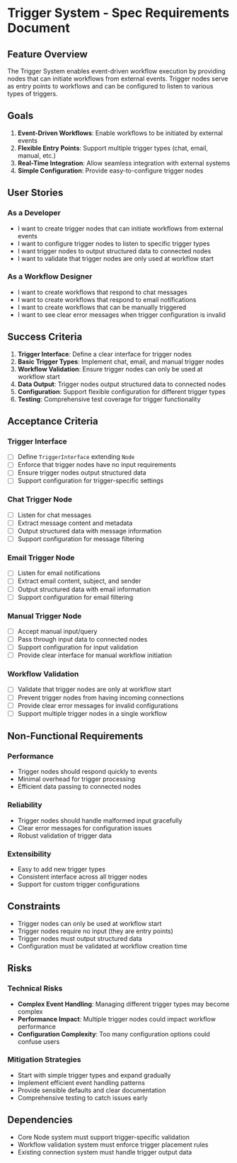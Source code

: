 # Trigger System - Spec Requirements Document

## Feature Overview

The Trigger System enables event-driven workflow execution by providing nodes that can initiate workflows from external events. Trigger nodes serve as entry points to workflows and can be configured to listen to various types of triggers.

## Goals

1. **Event-Driven Workflows**: Enable workflows to be initiated by external events
2. **Flexible Entry Points**: Support multiple trigger types (chat, email, manual, etc.)
3. **Real-Time Integration**: Allow seamless integration with external systems
4. **Simple Configuration**: Provide easy-to-configure trigger nodes

## User Stories

### As a Developer
- I want to create trigger nodes that can initiate workflows from external events
- I want to configure trigger nodes to listen to specific trigger types
- I want trigger nodes to output structured data to connected nodes
- I want to validate that trigger nodes are only used at workflow start

### As a Workflow Designer
- I want to create workflows that respond to chat messages
- I want to create workflows that respond to email notifications
- I want to create workflows that can be manually triggered
- I want to see clear error messages when trigger configuration is invalid

## Success Criteria

1. **Trigger Interface**: Define a clear interface for trigger nodes
2. **Basic Trigger Types**: Implement chat, email, and manual trigger nodes
3. **Workflow Validation**: Ensure trigger nodes can only be used at workflow start
4. **Data Output**: Trigger nodes output structured data to connected nodes
5. **Configuration**: Support flexible configuration for different trigger types
6. **Testing**: Comprehensive test coverage for trigger functionality

## Acceptance Criteria

### Trigger Interface
- [ ] Define `TriggerInterface` extending `Node`
- [ ] Enforce that trigger nodes have no input requirements
- [ ] Ensure trigger nodes output structured data
- [ ] Support configuration for trigger-specific settings

### Chat Trigger Node
- [ ] Listen for chat messages
- [ ] Extract message content and metadata
- [ ] Output structured data with message information
- [ ] Support configuration for message filtering

### Email Trigger Node
- [ ] Listen for email notifications
- [ ] Extract email content, subject, and sender
- [ ] Output structured data with email information
- [ ] Support configuration for email filtering

### Manual Trigger Node
- [ ] Accept manual input/query
- [ ] Pass through input data to connected nodes
- [ ] Support configuration for input validation
- [ ] Provide clear interface for manual workflow initiation

### Workflow Validation
- [ ] Validate that trigger nodes are only at workflow start
- [ ] Prevent trigger nodes from having incoming connections
- [ ] Provide clear error messages for invalid configurations
- [ ] Support multiple trigger nodes in a single workflow

## Non-Functional Requirements

### Performance
- Trigger nodes should respond quickly to events
- Minimal overhead for trigger processing
- Efficient data passing to connected nodes

### Reliability
- Trigger nodes should handle malformed input gracefully
- Clear error messages for configuration issues
- Robust validation of trigger data

### Extensibility
- Easy to add new trigger types
- Consistent interface across all trigger nodes
- Support for custom trigger configurations

## Constraints

- Trigger nodes can only be used at workflow start
- Trigger nodes require no input (they are entry points)
- Trigger nodes must output structured data
- Configuration must be validated at workflow creation time

## Risks

### Technical Risks
- **Complex Event Handling**: Managing different trigger types may become complex
- **Performance Impact**: Multiple trigger nodes could impact workflow performance
- **Configuration Complexity**: Too many configuration options could confuse users

### Mitigation Strategies
- Start with simple trigger types and expand gradually
- Implement efficient event handling patterns
- Provide sensible defaults and clear documentation
- Comprehensive testing to catch issues early

## Dependencies

- Core Node system must support trigger-specific validation
- Workflow validation system must enforce trigger placement rules
- Existing connection system must handle trigger output data 